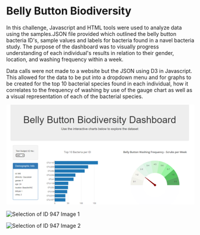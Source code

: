 # Belly Button Biodiversity

In this challenge, Javascript and HTML tools were used to analyze data using the samples.JSON file provided which outlined the belly button bacteria ID's, sample values and labels for bacteria found in a navel bacteria study. The purpose of the dashboard was to visually progress understanding of each individual's results in relation to their gender, location, and washing frequency within a week. 

Data calls were not made to a website but the JSON using D3 in Javascript. This allowed for the data to be put into a dropdown menu and for graphs to be created for the top 10 bacterial species found in each individual, how it correlates to the frequency of washing by use of the gauge chart as well as a visual representation of each of the bacterial species. 

![Homescreen Image for ID 940](https://github.com/bbar12/BellyButtonBiodiversity/blob/master/images/homescreen.PNG)

![Selection of ID 947 Image 1]()

![Selection of ID 947 Image 2]()
